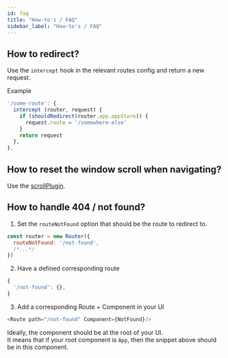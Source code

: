 ```yaml
---
id: faq
title: "How-to's / FAQ"
sidebar_label: "How-to's / FAQ"
---
```


## How to redirect?
Use the `intercept` hook in the relevant routes config and return a new request.

Example

```js
'/some-route': {
  intercept (router, request) {
    if (shouldRedirect(router.app.appStore)) {
      request.route = '/somewhere-else'
    }
    return request
  },
},
```

## How to reset the window scroll when navigating?
Use the [scrollPlugin](https://github.com/AoDev/bard-router/tree/master/src/plugins).


## How to handle 404 / not found?
1. Set the `routeNotFound` option that should be the route to redirect to.
```js
const router = new Router({
  routeNotFound: '/not-found',
  /*...*/
})
```

2. Have a defined corresponding route
```js
{
  '/not-found': {},
}
```

3. Add a corresponding Route + Component in your UI
```js
<Route path="/not-found" Component={NotFound}/>
```

Ideally, the component should be at the root of your UI.  
It means that if your root component is `App`, then the snippet above should be in this component.
